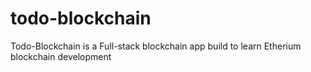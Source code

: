 # todo-blockchain
Todo-Blockchain is a Full-stack blockchain app build to learn Etherium  blockchain development
